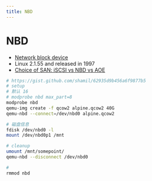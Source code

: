 ```yaml
---
title: NBD
---
```


# NBD

- [Network block device](https://en.wikipedia.org/wiki/Network_block_device)
- Linux 2.1.55 and released in 1997
- [Choice of SAN: iSCSI vs NBD vs AOE](https://www.reddit.com/r/HomeServer/comments/954ns2/choice_of_san_iscsi_vs_nbd_vs_aoe/)

```bash
# https://gist.github.com/shamil/62935d9b456a6f9877b5
# setup
# 默认 16
# modprobe nbd max_part=8
modprobe nbd
qemu-img create -f qcow2 alpine.qcow2 40G
qemu-nbd --connect=/dev/nbd0 alpine.qcow2

# 磁盘信息
fdisk /dev/nbd0 -l
mount /dev/nbd0p1 /mnt

# cleanup
umount /mnt/somepoint/
qemu-nbd --disconnect /dev/nbd0

#
rmmod nbd
```
